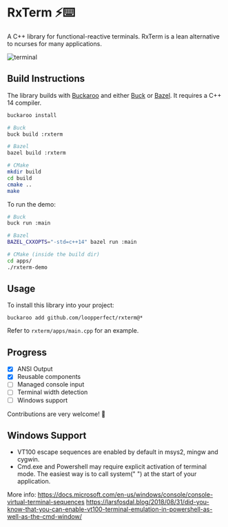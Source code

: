 # RxTerm ⚡⌨️

A C++ library for functional-reactive terminals. RxTerm is a lean alternative to ncurses for many applications.

![terminal](https://cdn-images-1.medium.com/max/800/1*G897-DuUI_0q6W9VKcIjZg.gif)


## Build Instructions

The library builds with [Buckaroo](https://buckaroo.pm) and either [Buck](https://www.buckbuild.com) or [Bazel](https://bazel.build). It requires a C++ 14 compiler.

```bash
buckaroo install

# Buck
buck build :rxterm

# Bazel
bazel build :rxterm

# CMake
mkdir build
cd build
cmake ..
make
```

To run the demo:

```bash
# Buck
buck run :main

# Bazel
BAZEL_CXXOPTS="-std=c++14" bazel run :main

# CMake (inside the build dir)
cd apps/
./rxterm-demo
```


## Usage

To install this library into your project:

```bash=
buckaroo add github.com/loopperfect/rxterm@*
```

Refer to `rxterm/apps/main.cpp` for an example.


## Progress

 * [x] ANSI Output
 * [x] Reusable components
 * [ ] Managed console input
 * [ ] Terminal width detection
 * [ ] Windows support

Contributions are very welcome! 💖

## Windows Support

- VT100 escape sequences are enabled by default in msys2, mingw and cygwin.
- Cmd.exe and Powershell may require explicit activation of terminal mode. The easiest way is to call system(" ") at the start of your application.

More info:
https://docs.microsoft.com/en-us/windows/console/console-virtual-terminal-sequences
https://larsfosdal.blog/2018/08/31/did-you-know-that-you-can-enable-vt100-terminal-emulation-in-powershell-as-well-as-the-cmd-window/
